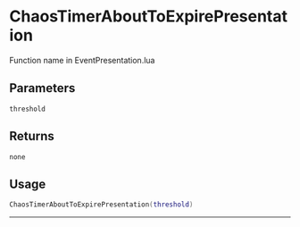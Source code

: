 # ChaosTimerAboutToExpirePresentation
Function name in EventPresentation.lua
## Parameters
`threshold`
## Returns
`none`
## Usage
```lua
ChaosTimerAboutToExpirePresentation(threshold)
```
---

